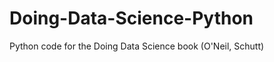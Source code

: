 Doing-Data-Science-Python
=========================

Python code for the Doing Data Science book (O'Neil, Schutt)

